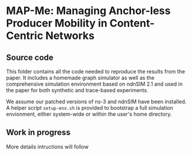 # MAP-Me: Managing Anchor-less Producer Mobility in Content-Centric Networks
## Source code

This folder contains all the code needed to reproduce the results from the
paper. It includes a homemade graph simulator as well as the comprehensive
simulation environment based on ndnSIM 2.1 and used in the paper for both
synthetic and trace-based experiments.

We assume our patched versions of ns-3 and ndnSIM have been installed. A helper
script `setup-env.sh` is provided to bootstrap a full simulation envionment,
either system-wide or within the user's home directory.

## Work in progress

More details intructions will follow
